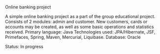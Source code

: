 Online banking project

A simple online banking project as a part of the group educational project.
Consists of 2 modules: admin and customer.
New customers, cards or accounts may be created, as well as some basic operations and statistics received.
Primary language: Java
Technologies used: JPA/Hibernate, JSF, Primefaces, Spring, Maven, Mercurial, Liquibase.
Database: Oracle

Status: In progress
